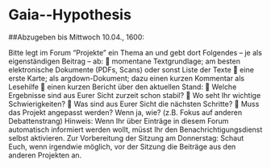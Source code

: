 # Gaia--Hypothesis

##Abzugeben bis Mittwoch 10.04., 1600:

Bitte legt im Forum “Projekte” ein Thema an und gebt dort Folgendes – je als eigenständigen Beitrag – ab:
 momentane Textgrundlage; am besten elektronische Dokumente (PDFs, Scans) oder sonst Liste der Texte
 eine erste Karte; als argdown-Dokument; dazu einen kurzen Kommentar als Lesehilfe
 einen kurzen Bericht über den aktuellen Stand:
 Welche Ergebnisse sind aus Eurer Sicht zurzeit schon stabil?
 Wo seht Ihr wichtige Schwierigkeiten?
 Was sind aus Eurer Sicht die nächsten Schritte?
 Muss das Projekt angepasst werden? Wenn ja, wie? (z.B. Fokus auf anderen Debattenstrang)
Hinweis: Wenn Ihr über Einträge in diesem Forum automatisch informiert werden wollt, müsst Ihr den
Benachrichtigungsdienst selbst aktivieren.
Zur Vorbereitung der Sitzung am Donnerstag:
Schaut Euch, wenn irgendwie möglich, vor der Sitzung die Beiträge aus den anderen Projekten an. 
